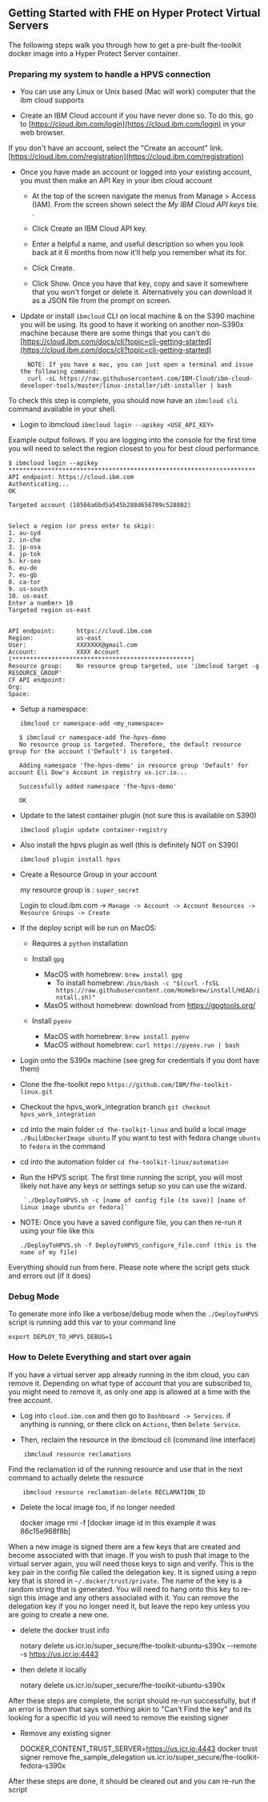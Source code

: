 ## Getting Started with FHE on Hyper Protect Virtual Servers

The following steps walk you through how to get a pre-built fhe-toolkit docker image into a Hyper Protect Server container.

### Preparing my system to handle a HPVS connection

* You can use any Linux or Unix based (Mac will work) computer that the ibm cloud supports

* Create an IBM Cloud account if you have never done so. To do this, go to [https://cloud.ibm.com/login](https://cloud.ibm.com/login) in your web browser. 

 If you don't have an account, select the "Create an account" link. [https://cloud.ibm.com/registration](https://cloud.ibm.com/registration)

* Once you have made an account or logged into your existing account,  you must then make an API Key in your ibm cloud account 

     * At the top of the screen navigate the menus from Manage  > Access (IAM). From the screen shown select the *My IBM Cloud API keys* tile. .  
     
	 * Click Create an IBM Cloud API key.  
     
	 * Enter a helpful a name, and useful description so when you look back at it 6 months from now it'll help you remember what its for.  
     
	 * Click Create.   
     
	 * Click Show.  Once you have that key, copy and save it somewhere that you won't forget or delete it.  Alternatively you can download it as a JSON file from the prompt on screen. 

* Update or install `ibmcloud` CLI on local machine & on the S390 machine you will be using.  Its good to have  it working on another non-S390x machine because there are some things that you can't do 
 		[https://cloud.ibm.com/docs/cli?topic=cli-getting-started](https://cloud.ibm.com/docs/cli?topic=cli-getting-started)
 		
 		NOTE: If you have a mac, you can just open a terminal and issue the following command: 
        curl -sL https://raw.githubusercontent.com/IBM-Cloud/ibm-cloud-developer-tools/master/linux-installer/idt-installer | bash

To check this step is complete, you should now have an `ibmcloud cli` command available in your shell.


* Login to ibmcloud `ibmcloud login --apikey <USE_API_KEY>`


Example output follows. If you are logging into the console for the first time you will need to select the region closest to you for best cloud performance. 

```
$ ibmcloud login --apikey *********************************************************************
API endpoint: https://cloud.ibm.com
Authenticating...
OK

Targeted account (10566a6bd5a545b288d656709c528802)


Select a region (or press enter to skip):
1. au-syd
2. in-che
3. jp-osa
4. jp-tok
5. kr-seo
6. eu-de
7. eu-gb
8. ca-tor
9. us-south
10. us-east
Enter a number> 10
Targeted region us-east

                      
API endpoint:      https://cloud.ibm.com   
Region:            us-east   
User:              XXXXXXX@gmail.com   
Account:           XXXX Account (**************************************************)
Resource group:    No resource group targeted, use 'ibmcloud target -g RESOURCE_GROUP'   
CF API endpoint:      
Org:                  
Space:                
```
	
* Setup a namespace:
	
	`ibmcloud cr namespace-add <my_namespace>`
	
 ```
    $ ibmcloud cr namespace-add fhe-hpvs-demo
    No resource group is targeted. Therefore, the default resource group for the account ('Default') is targeted.

    Adding namespace 'fhe-hpvs-demo' in resource group 'Default' for account Eli Dow's Account in registry us.icr.io...

    Successfully added namespace 'fhe-hpvs-demo'

    OK
```

	
* Update to the latest container plugin (not sure this is available on S390)
	
	`ibmcloud plugin update container-registry`
	
* Also install the hpvs plugin as well (this is definitely NOT on S390)
	
	`ibmcloud plugin install hpvs`
	
* Create a Resource Group in your account 
    
    my resource group is : `super_secret`
    
    Login to cloud.ibm.com -> `Manage -> Account -> Account Resources -> Resource Groups -> Create`
    
* If the deploy script will be run on MacOS:
     * Requires a `python` installation
     * Install `gpg`
          * MacOS with homebrew: `brew install gpg`
               * To install homebrew: `/bin/bash -c "$(curl -fsSL https://raw.githubusercontent.com/Homebrew/install/HEAD/install.sh)"`
          * MasOS without homebrew: download from https://gpgtools.org/

     * Install `pyenv`
          * MacOS with homebrew: `brew install pyenv`
          * MacOS without homebrew: `curl https://pyenv.run | bash`

 * Login onto the S390x machine (see greg for credentials if you dont have them)

 * Clone the fhe-toolkit repo `https://github.com/IBM/fhe-toolkit-linux.git`

 * Checkout the hpvs_work_integration branch `git checkout hpvs_work_integration`

 * cd into the main folder `cd fhe-toolkit-linux` and build a local image `./BuildDockerImage ubuntu` If you want to test with fedora change `ubuntu` to `fedora` in the command

 * cd into the automation folder `cd fhe-toolkit-linux/automation`

 * Run the HPVS script.  The first time running the script, you will most likely not have any keys or settings setup so you can use the wizard.


 	    `./DeployToHPVS.sh -c [name of config file (to save)] [name of linux image ubuntu or fedora]`
 	    
 * NOTE: Once you have a saved configure file, you can then re-run it using your file like this
 
      `./DeployToHPVS.sh -f DeployToHPVS_configure_file.conf (this is the name of my file)` 
      
Everything should run from here.  Please note where the script gets stuck and errors out (if it does)



### Debug Mode

To generate more info like a verbose/debug mode when the `./DeployToHPVS` script is running add this var to your command line

    export DEPLOY_TO_HPVS_DEBUG=1
       
 
### How to Delete Everything and start over again
 
 If you have a virtual server app already running in the ibm cloud, you can remove it.  Depending on what type of account that you are subscribed to, you might need to remove it, as only one app is allowed at a time with the free account.
 
 - Log into `cloud.ibm.com` and then go to `Dashboard -> Services`.  if anything is running, or there click on `Actions`, then `Delete Service`.

 - Then, reclaim the resource in the ibmcloud cli (command line interface)
      
        ibmcloud resource reclamations

Find the reclamation id of the running resource and use that in the next command to actually delete the resource

        ibmcloud resource reclamation-delete RECLAMATION_ID


 - Delete the local image too, if no longer needed

    docker image rmi -f [docker image id in this example it was 86c15e968f8b]
    
When a new image is signed there are a few keys that are created and become associated with that image.  If you wish to push that image to the virtual server again, you will need those keys to sign and verify.  This is the key pair in the config file called the delegation key.  It is signed using a repo key that is stored in `~/.docker/trust/private`.  The name of the key is a random string that is generated.  You will need to hang onto this key to re-sign this image and any others associated with it.  You can remove the delegation key if you no longer need it, but leave the repo key unless you are going to create a new one.
    
 - delete the docker trust info

      notary delete us.icr.io/super_secure/fhe-toolkit-ubuntu-s390x --remote -s https://us.icr.io:4443
      
- then delete it locally

     notary delete us.icr.io/super_secure/fhe-toolkit-ubuntu-s390x

After these steps are complete, the script should re-run successfully, but if an error is thrown that says something akin to "Can't Find the key" and its looking for a specific id you will need to remove the existing signer

- Remove any existing signer

     DOCKER_CONTENT_TRUST_SERVER=https://us.icr.io:4443 docker trust signer remove fhe_sample_delegation  us.icr.io/super_secure/fhe-toolkit-fedora-s390x

After these steps are done, it should be cleared out and you can re-run the script


 
 
